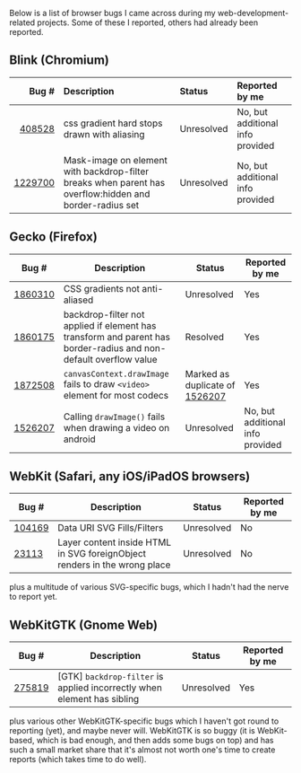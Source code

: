 Below is a list of browser bugs I came across during my web-development-related projects. Some of these I reported, others had already been reported.

## Blink (Chromium)

| Bug # | Description | Status | Reported by me |
| ---:|:--- |:--- |:--- |
| [408528](https://bugs.chromium.org/p/chromium/issues/detail?id=408528) | css gradient hard stops drawn with aliasing | Unresolved | No, but additional info provided |
| [1229700](https://bugs.chromium.org/p/chromium/issues/detail?id=1229700) | Mask-image on element with backdrop-filter breaks when parent has overflow:hidden and border-radius set | Unresolved | No, but additional info provided |


## Gecko (Firefox)

| Bug # | Description | Status | Reported by me |
| --- | --- | --- | --- |
| [1860310](https://bugzilla.mozilla.org/show_bug.cgi?id=1860310) | CSS gradients not anti-aliased | Unresolved | Yes |
| [1860175](https://bugzilla.mozilla.org/show_bug.cgi?id=1860175) | backdrop-filter not applied if element has transform and parent has border-radius and non-default overflow value | Resolved | Yes |
| [1872508](https://bugzilla.mozilla.org/show_bug.cgi?id=1872508) | `canvasContext.drawImage` fails to draw `<video>` element for most codecs | Marked as duplicate of [1526207](https://bugzilla.mozilla.org/show_bug.cgi?id=1526207) | Yes |
| [1526207](https://bugzilla.mozilla.org/show_bug.cgi?id=1526207) | Calling `drawImage()` fails when drawing a video on android | Unresolved | No, but additional info provided |


## WebKit (Safari, any iOS/iPadOS browsers)

| Bug # | Description | Status | Reported by me |
| --- | --- | --- | --- |
| [104169](https://bugs.webkit.org/show_bug.cgi?id=104169) | Data URI SVG Fills/Filters | Unresolved | No |
| [23113](https://bugs.webkit.org/show_bug.cgi?id=23113) | Layer content inside HTML in SVG foreignObject renders in the wrong place | Unresolved | No |

plus a multitude of various SVG-specific bugs, which I hadn't had the nerve to report yet.

## WebKitGTK (Gnome Web)

| Bug # | Description | Status | Reported by me |
| --- | --- | --- | --- |
| [275819](https://bugs.webkit.org/show_bug.cgi?id=275819) | [GTK] `backdrop-filter` is applied incorrectly when element has sibling | Unresolved | Yes |

plus various other WebKitGTK-specific bugs which I haven't got round to reporting (yet), and maybe never will. WebKitGTK is so buggy (it is WebKit-based, which is bad enough, and then adds some bugs on top) and has such a small market share that it's almost not worth one's time to create reports (which takes time to do well).
